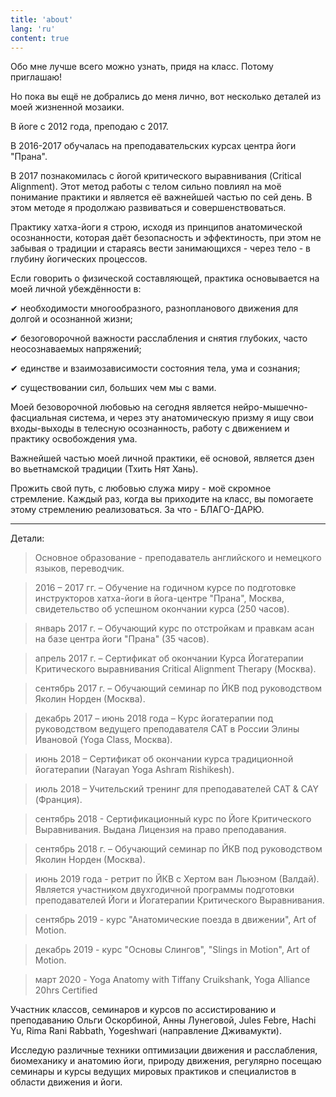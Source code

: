 ```yaml
---
title: 'about'
lang: 'ru'
content: true
---
```

Обо мне лучше всего можно узнать, придя на класс. Потому приглашаю!


Но пока вы ещё не добрались до меня лично, вот несколько деталей из моей жизненной мозаики.

В йоге с 2012 года, преподаю с 2017.

В 2016-2017 обучалась на  преподавательских курсах центра йоги "Прана".

В 2017 познакомилась с йогой критического выравнивания (Critical Alignment). Этот метод работы с телом сильно повлиял на моё понимание практики и является её важнейшей частью по сей день. В этом методе я продолжаю развиваться и совершенствоваться.

Практику хатха-йоги я строю, исходя из принципов анатомической осознанности, которая даёт безопасность и эффектиность, при этом не забывая о традиции и стараясь вести занимающихся - через тело - в глубину йогических процессов.

Если говорить о физической составляющей, практика основывается на моей личной убеждённости в:

✔ необходимости многообразного, разнопланового движения для долгой и осознанной жизни;

✔ безоговорочной важности расслабления и снятия глубоких, часто неосознаваемых напряжений;

✔ единстве и взаимозависимости состояния тела, ума и сознания;

✔ существовании сил, больших чем мы с вами.

Моей безоворочной любовью на сегодня является нейро-мышечно-фасциальная система, и через эту анатомическую призму я ищу свои входы-выходы в телесную осознанность, работу с движением и практику освобождения ума.

Важнейшей частью моей личной практики, её основой, является дзен во вьетнамской традиции (Тхить Нят Хань).

Прожить свой путь, с любовью служа миру - моё скромное стремление.
Каждый раз, когда вы приходите на класс, вы помогаете этому стремлению реализоваться.
За что -  БЛАГО-ДАРЮ.

___

Детали:

> Основное образование - преподаватель английского и немецкого языков, переводчик.

> 2016 – 2017 гг. – Обучение на годичном курсе по подготовке инструкторов хатха-йоги в йога-центре "Прана", Москва, свидетельство об успешном окончании курса (250 часов).

> январь 2017 г. – Обучающий курс по отстройкам и правкам асан
на базе центра йоги "Прана" (35 часов).

> апрель 2017 г. – Сертификат об окончании Курса Йогатерапии Критического выравнивания Critical Alignment Therapy (Москва).

> сентябрь 2017 г. – Обучающий семинар по ЙКВ под руководством Яколин Норден (Москва).

> декабрь 2017 – июнь 2018 года – Курс йогатерапии под руководством ведущего преподавателя CAT в России Элины Ивановой (Yoga Class, Москва).

> июнь 2018 – Сертификат об окончании курса традиционной йогатерапии (Narayan Yoga Ashram Rishikesh).

> июль 2018 – Учительский тренинг для преподавателей CAT & CAY (Франция).

> сентябрь 2018 - Сертификационный курс по Йоге Критического Выравнивания. Выдана Лицензия на право преподавания.

> сентябрь 2018 г. – Обучающий семинар по ЙКВ под руководством Яколин Норден (Москва).

> июнь 2019 года - ретрит по ЙКВ с Хертом ван Льюэном (Валдай).
Является участником двухгодичной программы подготовки преподавателей Йоги и Йогатерапии Критического Выравнивания.

> сентябрь 2019 - курс "Анатомические поезда в движении", Art of Motion.

> декабрь 2019 - курс "Основы Слингов",  "Slings in Motion", Art of Motion.

> март 2020 - Yoga Anatomy with Tiffany Cruikshank, Yoga Alliance 20hrs Certified

Участник классов, семинаров и курсов по ассистированию и преподаванию Ольги Оскорбиной, Анны Лунеговой, Jules Febre, Hachi Yu, Rima Rani Rabbath, Yogeshwari (направление Дживамукти).

Исследую различные техники оптимизации движения и расслабления, биомеханику и анатомию йоги, природу движения, регулярно посещаю семинары и курсы ведущих мировых практиков и специалистов в области движения и йоги.